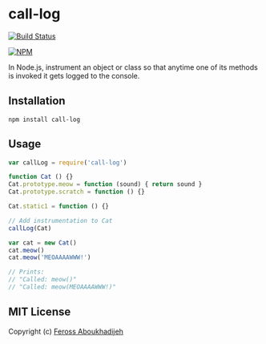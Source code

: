 call-log
==========

[![Build Status](https://travis-ci.org/feross/call-log.png?branch=master)](https://travis-ci.org/feross/call-log)

[![NPM](https://nodei.co/npm/call-log.png?downloads=true)](https://npmjs.org/package/call-log)

In Node.js, instrument an object or class so that anytime one of its methods is invoked it gets logged to the console.

## Installation

`npm install call-log`

## Usage

```js
var callLog = require('call-log')

function Cat () {}
Cat.prototype.meow = function (sound) { return sound }
Cat.prototype.scratch = function () {}

Cat.static1 = function () {}

// Add instrumentation to Cat
callLog(Cat)

var cat = new Cat()
cat.meow()
cat.meow('MEOAAAAWWW!')

// Prints:
// "Called: meow()"
// "Called: meow(MEOAAAAWWW!)"

```

## MIT License

Copyright (c) [Feross Aboukhadijeh](http://feross.org)